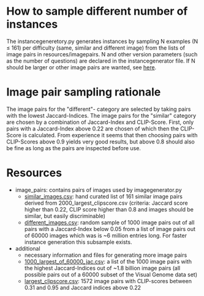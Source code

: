 # How to sample different number of instances

The instancegeneretory.py generates instances by sampling N examples (N $\leq$ 161) per difficulty (same, similar and different image) from the lists of image pairs in resources/imagepairs. N and other version parameters (such as the number of questions) are declared in the instancegenerator file. If N should be larger or other image pairs are wanted, see [here](games/matchit/resources/README.md).


# Image pair sampling rationale

The image pairs for the "different"- category are selected by taking pairs with the lowest Jaccard-Indices. 
The image pairs for the "similar" category are chosen by a combination of Jaccard-Index and CLIP-Score. First, only pairs with a Jaccard-Index above 0.22 are chosen of which then the CLIP-Score is calculated. From experience it seems that then choosing pairs with CLIP-Scores above 0.9 yields very good results, but above 0.8 should also be fine as long as the pairs are inspected before use. 

# Resources
* image_pairs: contains pairs of images used by imagegenerator.py
    * [similar_images.csv](games/matchit/resources/image_pairs/similar_images.csv): hand curated list of 161 similar image pairs derived from 2000_largest_clipscore.csv (criteria: Jaccard score higher than 0.22, CLIP score higher than 0.8 and images should be similar, but easily discriminable)
    * [different_images.csv](games/matchit/resources/image_pairs/different_images.csv): random sample of 1000 image pairs out of all pairs with a Jaccard-Index below 0.05 from a list of image pairs out of 60000 images which was is ~6 million entries long. For faster instance generation this subsample exists.
* additional
    * necessary information and files for generating more image pairs
    * [1000_largest_of_60000_jac.csv](games/matchit/resources/additional/1000_largest_of_60000_jac.cs): a list of the 1000 image pairs with the highest Jaccard-Indices out of ~1.8 billion image pairs (all possible pairs out of a 60000 subset of the Visual Genome data set)
    * [largest_clipscore.csv](games/matchit/resources/additional/largest_clipscore.csv): 1572 image pairs with CLIP-scores between  0.31 and  0.95 and Jaccard indices above 0.22

